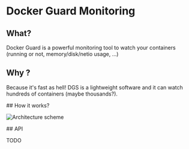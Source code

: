 # Docker Guard Monitoring 

## What?

Docker Guard is a powerful monitoring tool to watch your containers (running or not, memory/disk/netio usage, ...)

## Why ?

Because it's fast as hell! DGS is a lightweight software and it can watch hundreds of containers (maybe thousands?).

## How it works?

![Architecture scheme](http://i.imgur.com/74qYu4z.png?1)

## API

TODO
